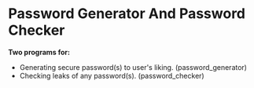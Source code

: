 # Password Generator And Password Checker

**Two programs for:** 
* Generating secure password(s) to user's liking. (password_generator)
* Checking leaks of any password(s). (password_checker)
